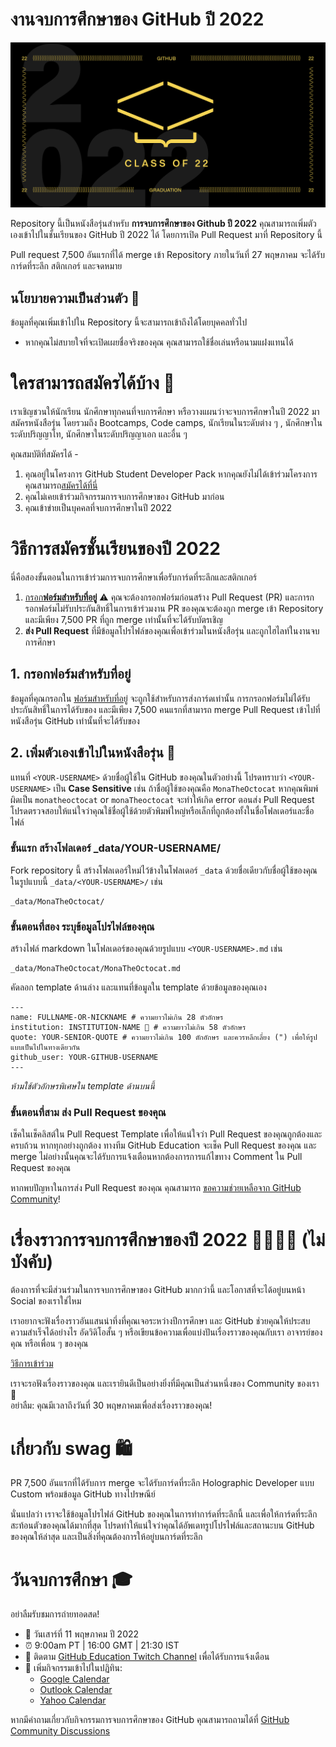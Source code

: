 # งานจบการศึกษาของ GitHub ปี 2022

![2022-github-graduation-social-card-1](/assets/GHG_Blog_1.jpg)

Repository นี้เป็นหนังสือรุ่นสำหรับ **การจบการศึกษาของ Github ปี 2022** คุณสามารถเพิ่มตัวเองเข้าไปในชั้นเรียนของ GitHub ปี 2022 ได้ โดยการเปิด Pull Request มาที่ Repository นี้

Pull request 7,500 อันแรกที่ได้ merge เข้า Repository ภายในวันที่ 27 พฤษภาคม จะได้รับการ์ดที่ระลึก สติกเกอร์ และจดหมาย


## นโยบายความเป็นส่วนตัว 👀
ข้อมูลที่คุณเพิ่มเข้าไปใน Repository นี้จะสามารถเข้าถึงได้โดยบุคคลทั่วไป

- หากคุณไม่สบายใจที่จะเปิดเผยชื่อจริงของคุณ คุณสามารถใช้ชื่อเล่นหรือนามแฝงแทนได้

# ใครสามารถสมัครได้บ้าง 📝
เราเชิญชวนให้นักเรียน นักศึกษาทุกคนที่จบการศึกษา หรือวางแผนว่าจะจบการศึกษาในปี 2022 มาสมัครหนังสือรุ่น โดยรวมถึง Bootcamps, Code camps, นักเรียนในระดับต่าง ๆ , นักศึกษาในระดับปริญญาโท, นักศึกษาในระดับปริญญาเอก และอื่น ๆ

คุณสมบัติที่สมัครได้ -
1. คุณอยู่ในโครงการ GitHub Student Developer Pack หากคุณยังไม่ได้เข้าร่วมโครงการ คุณสามารถ[สมัครได้ที่นี่](https://education.github.com/discount_requests/student_application?utm_source=2022-06-11-GitHubGraduation)
2. คุณไม่เคยเข้าร่วมกิจกรรมการจบการศึกษาของ GitHub มาก่อน
3. คุณเข้าข่ายเป็นบุคคลที่จบการศึกษาในปี 2022

# วิธีการสมัครชั้นเรียนของปี 2022
นี่คือสองขั้นตอนในการเข้าร่วมการจบการศึกษาเพื่อรับการ์ดที่ระลึกและสติกเกอร์

1. [กรอก**ฟอร์มสำหรับที่อยู่**](https://airtable.com/shrVMo8ItH4wjsO9f)
 ⚠️ คุณจะต้องกรอกฟอร์มก่อนสร้าง Pull Request (PR) และการกรอกฟอร์มไม่รับประกันสิทธิ์ในการเข้าร่วมงาน PR ของคุณจะต้องถูก merge เข้า Repository และมีเพียง 7,500 PR ที่ถูก merge เท่านั้นที่จะได้รับบัตรเชิญ
2. **ส่ง Pull Request** ที่มีข้อมูลโปรไฟล์ของคุณเพื่อเข้าร่วมในหนังสือรุ่น และถูกไฮไลท์ในงานจบการศึกษา

## 1. กรอกฟอร์มสำหรับที่อยู่
ข้อมูลที่คุณกรอกใน [ฟอร์มสำหรับที่อยู่](https://airtable.com/shrVMo8ItH4wjsO9f) จะถูกใช้สำหรับการส่งการ์ดเท่านั้น การกรอกฟอร์มไม่ได้รับประกันสิทธิ์ในการได้รับของ และมีเพียง 7,500 คนแรกที่สามารถ merge Pull Request เข้าไปที่หนังสือรุ่น GitHub เท่านั้นที่จะได้รับของ

## 2. เพิ่มตัวเองเข้าไปในหนังสือรุ่น 🏫
แทนที่ `<YOUR-USERNAME>` ด้วยชื่อผู้ใช้ใน GitHub ของคุณในตัวอย่างนี้ โปรดทราบว่า `<YOUR-USERNAME>` เป็น **Case Sensitive** เช่น ถ้าชื่อผู้ใช้ของคุณคือ `MonaTheOctocat` หากคุณพิมพ์ผิดเป็น `monatheoctocat` or `monaTheoctocat` จะทำให้เกิด error ตอนส่ง Pull Request โปรดตรวจสอบให้แน่ใจว่าคุณใช้ชื่อผู้ใช้ด้วยตัวพิมพ์ใหญ่หรือเล็กที่ถูกต้องทั้งในชื่อโฟลเดอร์และชื่อไฟล์

### ขั้นแรก สร้างโฟลเดอร์ _data/YOUR-USERNAME/ 
Fork repository นี้ สร้างโฟลเดอร์ใหม่ไว้ข้างในโฟลเดอร์ `_data` ด้วยชื่อเดียวกับชื่อผู้ใช้ของคุณ ในรูปแบบนี้ `_data/<YOUR-USERNAME>/` เช่น

```
_data/MonaTheOctocat/
```
### ขั้นตอนที่สอง ระบุข้อมูลโปรไฟล์ของคุณ
สร้างไฟล์ markdown ในโฟลเดอร์ของคุณด้วยรูปแบบ `<YOUR-USERNAME>.md` เช่น

```
_data/MonaTheOctocat/MonaTheOctocat.md
```
คัดลอก template ด้านล่าง และแทนที่ข้อมูลใน template ด้วยข้อมูลของคุณเอง
```
---
name: FULLNAME-OR-NICKNAME # ความยาวไม่เกิน 28 ตัวอักษร
institution: INSTITUTION-NAME 🚩 # ความยาวไม่เกิน 58 ตัวอักษร
quote: YOUR-SENIOR-QUOTE # ความยาวไม่เกิน 100 ตักอักษร และควรหลีกเลี่ยง (") เพื่อให้รูปแบบเป็นไปในทางเดียวกัน
github_user: YOUR-GITHUB-USERNAME
---
```

_ห้ามใช้ตัวอักษรพิเศษใน template ด้านบนนี้_

### ขั้นตอนที่สาม ส่ง Pull Request ของคุณ
เช็คในเช็คลิสต์ใน Pull Request Template เพื่อให้แน่ใจว่า Pull Request ของคุณถูกต้องและครบถ้วน หากทุกอย่างถูกต้อง ทางทีม GitHub Education จะเช็ค Pull Request ของคุณ และ merge ไม่อย่างนั้นคุณจะได้รับการแจ้งเตือนหากต้องการการแก้ไขทาง Comment ใน Pull Request ของคุณ

หากพบปัญหาในการส่ง Pull Request ของคุณ คุณสามารถ [ขอความช่วยเหลือจาก GitHub Community](https://github.com/orgs/github-community/discussions/categories/github-education)!

# เรื่องราวการจบการศึกษาของปี 2022 👩‍🏫👨‍🏫 (ไม่บังคับ)

 ต้องการที่จะมีส่วนร่วมในการจบการศึกษาของ GitHub มากกว่านี้ และโอกาสที่จะได้อยู่บนหน้า Social ของเราใช่ไหม

เราอยากจะฟังเรื่องราวอันแสนน่าทึ่งที่คุณเจอระหว่างปีการศึกษา และ GitHub ช่วยคุณให้ประสบความสำเร็จได้อย่างไร อัดวิดิโอสั้น ๆ หรือเขียนข้อความเพื่อแบ่งปันเรื่องราวของคุณกับเรา อาจารย์ของคุณ หรือเพื่อน ๆ ของคุณ

[วิธีการเข้าร่วม](https://drive.google.com/file/d/1AcgUKLXx6WIC5s4eanzOfj8EsiYHARrt/view?usp=sharing)

เราจะรอฟังเรื่องราวของคุณ และเรายินดีเป็นอย่างยิ่งที่มีคุณเป็นส่วนหนึ่งของ Community ของเรา 💖  
อย่าลืม: คุณมีเวลาถึงวันที่ 30 พฤษภาคมเพื่อส่งเรื่องราวของคุณ!

# เกี่ยวกับ swag 🛍

PR 7,500 อันแรกที่ได้รับการ merge จะได้รับการ์ดที่ระลึก Holographic Developer แบบ Custom พร้อมข้อมูล GitHub ทางไปรษณีย์

นั่นแปลว่า เราจะใช้ข้อมูลโปรไฟล์ GitHub ของคุณในการทำการ์ดที่ระลึกนี้ และเพื่อให้การ์ดที่ระลึกสะท้อนตัวของคุณได้มากที่สุด โปรดทำให้แน่ใจว่าคุณได้อัพเดทรูปโปรไฟล์และสถานะบน GitHub ของคุณให้ล่าสุด และเป็นสิ่งที่คุณต้องการให้อยู่บนการ์ดที่ระลึก

# วันจบการศึกษา 🎓
อย่าลืมรับชมการถ่ายทอดสด! 

- 📆 วันเสาร์ที่ 11 พฤษภาคม ปี 2022
- ⏰ 9:00am PT | 16:00 GMT | 21:30 IST
- 📍 ติดตาม [GitHub Education Twitch Channel](https://twitch.tv/githubeducation) เพื่อได้รับการแจ้งเดือน
- 📎 เพิ่มกิจกรรมเข้าไปในปฏิทิน:
  - [Google Calendar](https://calendar.google.com/calendar/render?action=TEMPLATE&dates=20220611T160000Z%2F20220611T180000Z&details=&location=https%3A%2F%2Fwww.twitch.tv%2Fgithubeducation&text=%F0%9F%8E%89%F0%9F%8E%8A%20GitHub%20Graduation%202022%20%F0%9F%8E%89%F0%9F%8E%8A)
  - [Outlook Calendar](https://outlook.live.com/calendar/0/deeplink/compose?allday=false&body=&enddt=2022-06-11T18%3A00%3A00%2B00%3A00&location=https%3A%2F%2Fwww.twitch.tv%2Fgithubeducation&path=%2Fcalendar%2Faction%2Fcompose&rru=addevent&startdt=2022-06-11T16%3A00%3A00%2B00%3A00&subject=%F0%9F%8E%89%F0%9F%8E%8A%20GitHub%20Graduation%202022%20%F0%9F%8E%89%F0%9F%8E%8A)
  - [Yahoo Calendar](https://calendar.yahoo.com/?desc=&dur=&et=20220611T180000Z&in_loc=https%3A%2F%2Fwww.twitch.tv%2Fgithubeducation&st=20220611T160000Z&title=%F0%9F%8E%89%F0%9F%8E%8A%20GitHub%20Graduation%202022%20%F0%9F%8E%89%F0%9F%8E%8A&v=60)


หากมีคำถามเกี่ยวกับกิจกรรมการจบการศึกษาของ GitHub คุณสามารถถามได้ที่ [GitHub Community Discussions](https://github.com/orgs/github-community/discussions/categories/github-education)

